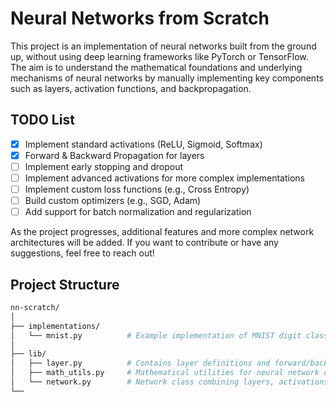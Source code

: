 # Neural Networks from Scratch

This project is an implementation of neural networks built from the ground up, without using deep learning frameworks like PyTorch or TensorFlow. The aim is to understand the mathematical foundations and underlying mechanisms of neural networks by manually implementing key components such as layers, activation functions, and backpropagation.
 
## TODO List

- [x] Implement standard activations (ReLU, Sigmoid, Softmax)
- [x] Forward & Backward Propagation for layers
- [ ] Implement early stopping and dropout
- [ ] Implement advanced activations for more complex implementations
- [ ] Implement custom loss functions (e.g., Cross Entropy)
- [ ] Build custom optimizers (e.g., SGD, Adam)
- [ ] Add support for batch normalization and regularization
  
As the project progresses, additional features and more complex network architectures will be added. If you want to contribute or have any suggestions, feel free to reach out!

## Project Structure

```bash
nn-scratch/
│
├── implementations/
│   └── mnist.py          # Example implementation of MNIST digit classification
│
├── lib/
│   ├── layer.py          # Contains layer definitions and forward/backward propagation
│   ├── math_utils.py     # Mathematical utilities for neural network operations
│   └── network.py        # Network class combining layers, activations, and propagation
└── 
